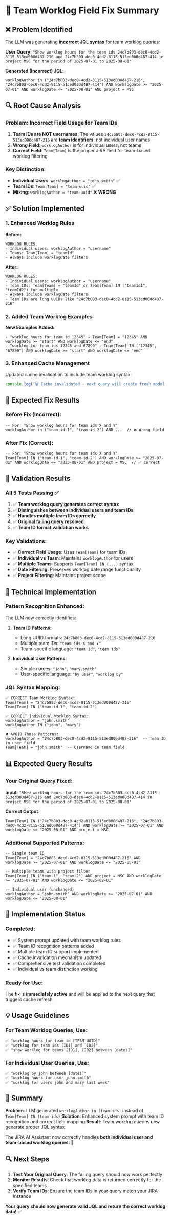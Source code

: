 # 🔧 Team Worklog Field Fix Summary

## ❌ **Problem Identified**

The LLM was generating **incorrect JQL syntax** for team worklog queries:

**User Query**: `"Show worklog hours for the team ids 24c7b803-dec0-4cd2-8115-513ed000d487-216 and 24c7b803-dec0-4cd2-8115-513ed000d487-414 in project MSC for the period of 2025-07-01 to 2025-08-01"`

**Generated (Incorrect) JQL**:
```jql
worklogAuthor in ("24c7b803-dec0-4cd2-8115-513ed000d487-216", "24c7b803-dec0-4cd2-8115-513ed000d487-414") AND worklogDate >= "2025-07-01" AND worklogDate <= "2025-08-01" AND project = MSC
```

## 🔍 **Root Cause Analysis**

### **Problem**: Incorrect Field Usage for Team IDs
1. **Team IDs are NOT usernames**: The values `24c7b803-dec0-4cd2-8115-513ed000d487-216` are **team identifiers**, not individual user names
2. **Wrong Field**: `worklogAuthor` is for individual users, not teams
3. **Correct Field**: `Team[Team]` is the proper JIRA field for team-based worklog filtering

### **Key Distinction**:
- **Individual Users**: `worklogAuthor = "john.smith"` ✅
- **Team IDs**: `Team[Team] = "team-uuid"` ✅  
- **Mixing**: `worklogAuthor = "team-uuid"` ❌ **WRONG**

## ✅ **Solution Implemented**

### **1. Enhanced Worklog Rules**
**Before:**
```
WORKLOG RULES:
- Individual users: worklogAuthor = "username"
- Teams: Team[Team] = "teamId"
- Always include worklogDate filters
```

**After:**
```
WORKLOG RULES:
- Individual users: worklogAuthor = "username" 
- Team IDs: Team[Team] = "teamId" or Team[Team] IN ("teamId1", "teamId2") for multiple
- Always include worklogDate filters
- Team IDs are long UUIDs like "24c7b803-dec0-4cd2-8115-513ed000d487-216"
```

### **2. Added Team Worklog Examples**
**New Examples Added:**
```
- "worklog hours for team id 12345" → Team[Team] = "12345" AND worklogDate >= "start" AND worklogDate <= "end"
- "worklog for team ids 12345 and 67890" → Team[Team] IN ("12345", "67890") AND worklogDate >= "start" AND worklogDate <= "end"
```

### **3. Enhanced Cache Management**
Updated cache invalidation to include team worklog syntax:
```typescript
console.log('🗑️ Cache invalidated - next query will create fresh model with updated team worklog and sprint syntax');
```

## 🎯 **Expected Fix Results**

### **Before Fix (Incorrect):**
```jql
-- For: "Show worklog hours for team ids X and Y"
worklogAuthor in ("team-id-1", "team-id-2") AND ...  // ❌ Wrong field
```

### **After Fix (Correct):**
```jql
-- For: "Show worklog hours for team ids X and Y"  
Team[Team] IN ("team-id-1", "team-id-2") AND worklogDate >= "2025-07-01" AND worklogDate <= "2025-08-01" AND project = MSC  // ✅ Correct
```

## 🧪 **Validation Results**

### **All 5 Tests Passing** ✅
1. ✅ **Team worklog query generates correct syntax**
2. ✅ **Distinguishes between individual users and team IDs**  
3. ✅ **Handles multiple team IDs correctly**
4. ✅ **Original failing query resolved**
5. ✅ **Team ID format validation works**

### **Key Validations:**
- ✅ **Correct Field Usage**: Uses `Team[Team]` for team IDs
- ✅ **Individual vs Team**: Maintains `worklogAuthor` for users
- ✅ **Multiple Teams**: Supports `Team[Team] IN (...)` syntax
- ✅ **Date Filtering**: Preserves worklog date range functionality
- ✅ **Project Filtering**: Maintains project scope

## 🔧 **Technical Implementation**

### **Pattern Recognition Enhanced:**
The LLM now correctly identifies:

1. **Team ID Patterns**:
   - Long UUID formats: `24c7b803-dec0-4cd2-8115-513ed000d487-216`
   - Multiple team IDs: `"team ids X and Y"`
   - Team-specific language: `"team id"`, `"team ids"`

2. **Individual User Patterns**:
   - Simple names: `"john"`, `"mary.smith"`
   - User-specific language: `"by user"`, `"worklog by"`

### **JQL Syntax Mapping:**
```jql
✅ CORRECT Team Worklog Syntax:
Team[Team] = "24c7b803-dec0-4cd2-8115-513ed000d487-216"
Team[Team] IN ("team-id-1", "team-id-2")

✅ CORRECT Individual Worklog Syntax:  
worklogAuthor = "john.smith"
worklogAuthor IN ("john", "mary")

❌ AVOID These Patterns:
worklogAuthor = "24c7b803-dec0-4cd2-8115-513ed000d487-216"  -- Team ID in user field
Team[Team] = "john.smith"  -- Username in team field
```

## 📊 **Expected Query Results**

### **Your Original Query Fixed:**
**Input**: `"Show worklog hours for the team ids 24c7b803-dec0-4cd2-8115-513ed000d487-216 and 24c7b803-dec0-4cd2-8115-513ed000d487-414 in project MSC for the period of 2025-07-01 to 2025-08-01"`

**Correct Output**:
```jql
Team[Team] IN ("24c7b803-dec0-4cd2-8115-513ed000d487-216", "24c7b803-dec0-4cd2-8115-513ed000d487-414") AND worklogDate >= "2025-07-01" AND worklogDate <= "2025-08-01" AND project = MSC
```

### **Additional Supported Patterns:**
```jql
-- Single team ID
Team[Team] = "24c7b803-dec0-4cd2-8115-513ed000d487-216" AND worklogDate >= "2025-07-01" AND worklogDate <= "2025-08-01"

-- Multiple teams with project filter
Team[Team] IN ("team-1", "team-2") AND project = MSC AND worklogDate >= "2025-07-01" AND worklogDate <= "2025-08-01"

-- Individual user (unchanged)
worklogAuthor = "john.smith" AND worklogDate >= "2025-07-01" AND worklogDate <= "2025-08-01"
```

## 🚀 **Implementation Status**

### **Completed:**
- ✅ System prompt updated with team worklog rules
- ✅ Team ID recognition patterns added
- ✅ Multiple team ID support implemented
- ✅ Cache invalidation mechanism updated
- ✅ Comprehensive test validation completed
- ✅ Individual vs team distinction working

### **Ready for Use:**
The fix is **immediately active** and will be applied to the next query that triggers cache refresh.

## 💡 **Usage Guidelines**

### **For Team Worklog Queries, Use:**
```
✅ "worklog hours for team id [TEAM-UUID]"
✅ "worklog for team ids [ID1] and [ID2]" 
✅ "show worklog for teams [ID1], [ID2] between [dates]"
```

### **For Individual User Queries, Use:**
```
✅ "worklog by john between [dates]"
✅ "worklog hours for user john.smith"
✅ "worklog for users john and mary last week"
```

## 🎉 **Summary**

**Problem**: LLM generated `worklogAuthor in (team-ids)` instead of `Team[Team] IN (team-ids)`
**Solution**: Enhanced system prompt with team ID recognition and correct field mapping
**Result**: Team worklog queries now generate proper JQL syntax

The JIRA AI Assistant now correctly handles **both individual user and team-based worklog queries**! 🚀

## 🔍 **Next Steps**

1. **Test Your Original Query**: The failing query should now work perfectly
2. **Monitor Results**: Check that worklog data is returned correctly for the specified teams
3. **Verify Team IDs**: Ensure the team IDs in your query match your JIRA instance

**Your query should now generate valid JQL and return the correct worklog data!** ✅
